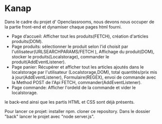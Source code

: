 # Kanap
Dans le cadre du projet d' Openclassrooms, nous devons nous occuper de la partie front-end et dynamiser chaque pages html fourni.

- Page d’accueil: Afficher tout les produits(FETCH), création d'articles produits(DOM).
- Page produits: sélectionner le produit selon l'id choisit par l'utilisateur(URLSEARCHPARAMS/FETCH ), Affichage du produit(DOM), stocker le produits(Localstorage), commander le produit(AddEventListener).
- Page panier: Récupérer et afficher tout les articles ajoutés dans le localstorage  par l'utilisateur (Localstorage,DOM), total quantités/prix mis à jour(AddEventListener), Formulaire(REGEX), envoi de commande avec la Method POST de l'Api FETCH, commander(AddEventListener).
- Page commande: Afficher l'ordeId de la commande et vider le localstorage.

 le back-end ainsi que les partis HTML et CSS sont déjà présents.  

Pour lancer ce projet:
installer npm.
cloner ce repository. 
Dans le dossier "back" lancer le projet avec "node server.js".
